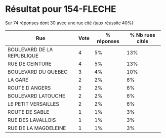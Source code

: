 # Résultat pour 154-FLECHE

Sur 74 réponses dont 30 avec une rue cité (taux réussite 40%)

| Rue | Vote | % réponses | % Nb rues cités|
|-----|------|------------|----------------|
| BOULEVARD DE LA REPUBLIQUE | 4 | 5% | 13%|
| RUE DE CEINTURE | 4 | 5% | 13%|
| BOULEVARD DU QUEBEC | 3 | 4% | 10%|
| LA GARE | 2 | 2% | 6%|
| ROUTE D ANGERS | 2 | 2% | 6%|
| BOULEVARD LATOUCHE | 2 | 2% | 6%|
| LE PETIT VERSAILLES | 2 | 2% | 6%|
| ROUTE DE SABLE | 1 | 1% | 3%|
| RUE DES LAVALLOIS | 1 | 1% | 3%|
| RUE DE LA MAGDELEINE | 1 | 1% | 3%|
